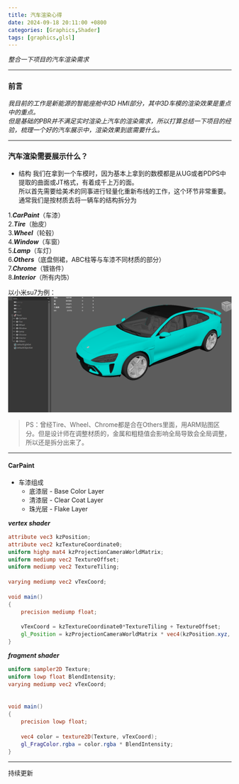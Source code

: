 ```yaml
---
title: 汽车渲染心得
date: 2024-09-18 20:11:00 +0800
categories: [Graphics,Shader]
tags: [graphics,glsl]
---
```


*整合一下项目的汽车渲染需求*

---

### 前言
*我目前的工作是新能源的智能座舱中3D HMI部分，其中3D车模的渲染效果是重点中的重点。  
但是基础的PBR并不满足实时渲染上汽车的渲染需求，所以打算总结一下项目的经验，梳理一个好的汽车展示中，渲染效果到底需要什么。*

---

### 汽车渲染需要展示什么？

- 结构
我们在拿到一个车模时，因为基本上拿到的数模都是从UG或者PDPS中提取的曲面或JT格式，有着成千上万的面。  
所以首先需要给美术的同事进行轻量化重新布线的工作，这个环节非常重要。通常我们是按材质去将一辆车的结构拆分为 

1.***CarPaint***（车漆）  
2.***Tire***（胎皮）  
3.***Wheel***（轮毂）  
4.***Window***（车窗）  
5.***Lamp***（车灯）  
6.***Others***（底盘侧裙，ABC柱等与车漆不同材质的部分）  
7.***Chrome***（镀铬件）  
8.***Interior***（所有内饰）  

以小米su7为例：  
![Mesh节点](/assets/img/postAssets/su7.jpg)   

>PS：曾经Tire、Wheel、Chrome都是合在Others里面，用ARM贴图区分。但是设计师在调整材质的，金属和粗糙值会影响全局导致会全局调整，所以还是拆分出来了。

---
#### CarPaint

- 车漆组成 
  - 底漆层 - Base Color Layer 
  - 清漆层 - Clear Coat Layer
  - 珠光层 - Flake Layer

***vertex shader***
```glsl
attribute vec3 kzPosition;
attribute vec2 kzTextureCoordinate0;
uniform highp mat4 kzProjectionCameraWorldMatrix;
uniform mediump vec2 TextureOffset;
uniform mediump vec2 TextureTiling;

varying mediump vec2 vTexCoord;

void main()
{
    precision mediump float;

    vTexCoord = kzTextureCoordinate0*TextureTiling + TextureOffset;
    gl_Position = kzProjectionCameraWorldMatrix * vec4(kzPosition.xyz, 1.0);
}
```
***fragment shader***
```glsl
uniform sampler2D Texture;
uniform lowp float BlendIntensity;
varying mediump vec2 vTexCoord;


void main()
{
    precision lowp float;

    vec4 color = texture2D(Texture, vTexCoord);
    gl_FragColor.rgba = color.rgba * BlendIntensity;
}
```
---
持续更新
